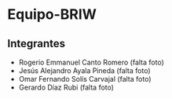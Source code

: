 # Equipo-BRIW

## Integrantes
- Rogerio Emmanuel Canto Romero (falta foto)
- Jesús Alejandro Ayala Pineda (falta foto)
- Omar Fernando Solís Carvajal (falta foto)
- Gerardo Díaz Rubi (falta foto)
